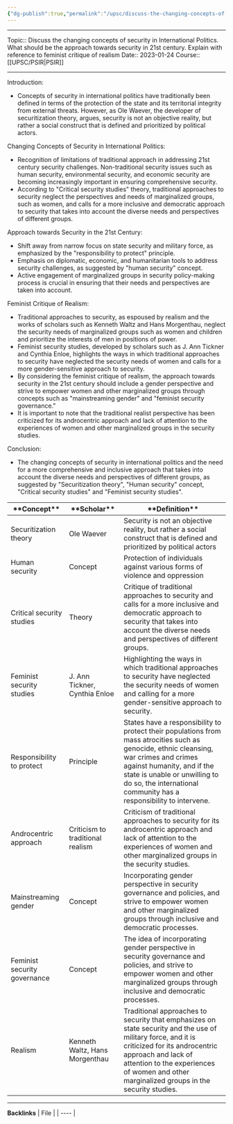```yaml
---
{"dg-publish":true,"permalink":"/upsc/discuss-the-changing-concepts-of-security-in-international-politics-what-should-be-the-approach-towards-security-in-21st-century-explain-with-reference-to-feminist-critique-of-realism/"}
---
```


----
Topic:: Discuss the changing concepts of security in International  Politics. What should be the approach towards security in  21st century. Explain with reference to feminist critique of  realism
Date:: 2023-01-24
Course:: [[UPSC/PSIR\|PSIR]] 

----
Introduction:

-   Concepts of security in international politics have traditionally been defined in terms of the protection of the state and its territorial integrity from external threats. However, as Ole Waever, the developer of securitization theory, argues, security is not an objective reality, but rather a social construct that is defined and prioritized by political actors.

Changing Concepts of Security in International Politics:

-   Recognition of limitations of traditional approach in addressing 21st century security challenges. Non-traditional security issues such as human security, environmental security, and economic security are becoming increasingly important in ensuring comprehensive security.
-   According to "Critical security studies" theory, traditional approaches to security neglect the perspectives and needs of marginalized groups, such as women, and calls for a more inclusive and democratic approach to security that takes into account the diverse needs and perspectives of different groups.

Approach towards Security in the 21st Century:

-   Shift away from narrow focus on state security and military force, as emphasized by the "responsibility to protect" principle.
-   Emphasis on diplomatic, economic, and humanitarian tools to address security challenges, as suggested by "human security" concept.
-   Active engagement of marginalized groups in security policy-making process is crucial in ensuring that their needs and perspectives are taken into account.

Feminist Critique of Realism:

-   Traditional approaches to security, as espoused by realism and the works of scholars such as Kenneth Waltz and Hans Morgenthau, neglect the security needs of marginalized groups such as women and children and prioritize the interests of men in positions of power.
-   Feminist security studies, developed by scholars such as J. Ann Tickner and Cynthia Enloe, highlights the ways in which traditional approaches to security have neglected the security needs of women and calls for a more gender-sensitive approach to security.
-   By considering the feminist critique of realism, the approach towards security in the 21st century should include a gender perspective and strive to empower women and other marginalized groups through concepts such as "mainstreaming gender" and "feminist security governance."
-   It is important to note that the traditional realist perspective has been criticized for its androcentric approach and lack of attention to the experiences of women and other marginalized groups in the security studies.

Conclusion:

-   The changing concepts of security in international politics and the need for a more comprehensive and inclusive approach that takes into account the diverse needs and perspectives of different groups, as suggested by "Securitization theory", "Human security" concept, "Critical security studies" and "Feminist security studies".


<table><thead><tr><th>**Concept**</th><th>**Scholar**</th><th>**Definition**</th></tr></thead><tbody><tr><td>Securitization theory</td><td>Ole Waever</td><td>Security is not an objective reality, but rather a social construct that is defined and prioritized by political actors</td></tr><tr><td>Human security</td><td>Concept</td><td>Protection of individuals against various forms of violence and oppression</td></tr><tr><td>Critical security studies</td><td>Theory</td><td>Critique of traditional approaches to security and calls for a more inclusive and democratic approach to security that takes into account the diverse needs and perspectives of different groups.</td></tr><tr><td>Feminist security studies</td><td>J. Ann Tickner, Cynthia Enloe</td><td>Highlighting the ways in which traditional approaches to security have neglected the security needs of women and calling for a more gender-sensitive approach to security.</td></tr><tr><td>Responsibility to protect</td><td>Principle</td><td>States have a responsibility to protect their populations from mass atrocities such as genocide, ethnic cleansing, war crimes and crimes against humanity, and if the state is unable or unwilling to do so, the international community has a responsibility to intervene.</td></tr><tr><td>Androcentric approach</td><td>Criticism to traditional realism</td><td>Criticism of traditional approaches to security for its androcentric approach and lack of attention to the experiences of women and other marginalized groups in the security studies.</td></tr><tr><td>Mainstreaming gender</td><td>Concept</td><td>Incorporating gender perspective in security governance and policies, and strive to empower women and other marginalized groups through inclusive and democratic processes.</td></tr><tr><td>Feminist security governance</td><td>Concept</td><td>The idea of incorporating gender perspective in security governance and policies, and strive to empower women and other marginalized groups through inclusive and democratic processes.</td></tr><tr><td>Realism</td><td>Kenneth Waltz, Hans Morgenthau</td><td>Traditional approaches to security that emphasizes on state security and the use of military force, and it is criticized for its androcentric approach and lack of attention to the experiences of women and other marginalized groups in the security studies.</td></tr></tbody></table>

---
**Backlinks**
| File |
| ---- |



